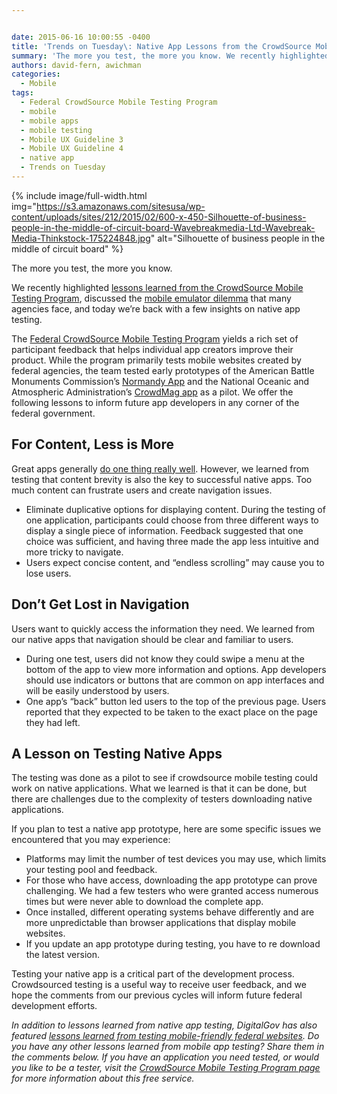 ```yaml
---


date: 2015-06-16 10:00:55 -0400
title: 'Trends on Tuesday\: Native App Lessons from the CrowdSource Mobile Testing Program'
summary: 'The more you test, the more you know. We recently highlighted lessons learned from the CrowdSource Mobile Testing Program, discussed the mobile emulator dilemma that many agencies face, and today we&rsquo;re back with a&nbsp;few&nbsp;insights on native app testing. The Federal CrowdSource Mobile Testing Program yields a rich set of participant feedback that helps individual app'
authors: david-fern, awichman
categories:
  - Mobile
tags:
  - Federal CrowdSource Mobile Testing Program
  - mobile
  - mobile apps
  - mobile testing
  - Mobile UX Guideline 3
  - Mobile UX Guideline 4
  - native app
  - Trends on Tuesday
---
```



{% include image/full-width.html img="https://s3.amazonaws.com/sitesusa/wp-content/uploads/sites/212/2015/02/600-x-450-Silhouette-of-business-people-in-the-middle-of-circuit-board-Wavebreakmedia-Ltd-Wavebreak-Media-Thinkstock-175224848.jpg" alt="Silhouette of business people in the middle of circuit board" %} 

The more you test, the more you know.

We recently highlighted [lessons learned from the CrowdSource Mobile Testing Program](https://www.WHATEVER/2015/02/24/trends-on-tuesday-mobile-web-lessons-from-the-crowdsource-mobile-testing-program/), discussed the [mobile emulator dilemma](https://www.WHATEVER/2015/06/09/the-emulator-dilemma-can-mobile-device-testing-be-completed-without-mobile-devices/) that many agencies face, and today we’re back with a few insights on native app testing.

The [Federal CrowdSource Mobile Testing Program](https://www.WHATEVER/services/mobile-application-testing-program/) yields a rich set of participant feedback that helps individual app creators improve their product. While the program primarily tests mobile websites created by federal agencies, the team tested early prototypes of the American Battle Monuments Commission’s [Normandy App](https://www.WHATEVER/2015/03/05/explore-iconic-overseas-world-war-ii-sites-with-abmc-apps/) and the National Oceanic and Atmospheric Administration’s [CrowdMag app](https://www.WHATEVER/2015/01/29/be-a-citizen-scientist-with-noaas-crowdmag-app/) as a pilot. We offer the following lessons to inform future app developers in any corner of the federal government.

## For Content, Less is More

Great apps generally [do one thing really well](http://it-tna.com/2014/03/04/app-vs-application-lets-one-thing-really-really-well/). However, we learned from testing that content brevity is also the key to successful native apps. Too much content can frustrate users and create navigation issues.

  * Eliminate duplicative options for displaying content. During the testing of one application, participants could choose from three different ways to display a single piece of information. Feedback suggested that one choice was sufficient, and having three made the app less intuitive and more tricky to navigate.
  * Users expect concise content, and “endless scrolling” may cause you to lose users.

## Don’t Get Lost in Navigation

Users want to quickly access the information they need. We learned from our native apps that navigation should be clear and familiar to users.

  * During one test, users did not know they could swipe a menu at the bottom of the app to view more information and options. App developers should use indicators or buttons that are common on app interfaces and will be easily understood by users.
  * One app’s “back” button led users to the top of the previous page. Users reported that they expected to be taken to the exact place on the page they had left.

## A Lesson on Testing Native Apps

The testing was done as a pilot to see if crowdsource mobile testing could work on native applications. What we learned is that it can be done, but there are challenges due to the complexity of testers downloading native applications.

If you plan to test a native app prototype, here are some specific issues we encountered that you may experience:

  * Platforms may limit the number of test devices you may use, which limits your testing pool and feedback.
  * For those who have access, downloading the app prototype can prove challenging. We had a few testers who were granted access numerous times but were never able to download the complete app.
  * Once installed, different operating systems behave differently and are more unpredictable than browser applications that display mobile websites.
  * If you update an app prototype during testing, you have to re download the latest version.

Testing your native app is a critical part of the development process. Crowdsourced testing is a useful way to receive user feedback, and we hope the comments from our previous cycles will inform future federal development efforts.

_In addition to lessons learned from native app testing, DigitalGov has also featured [lessons learned from testing mobile-friendly federal websites](https://www.WHATEVER/2015/02/24/trends-on-tuesday-mobile-web-lessons-from-the-crowdsource-mobile-testing-program/). Do you have any other lessons learned from mobile app testing? Share them in the comments below. If you have an application you need tested, or would you like to be a tester, visit the [CrowdSource Mobile Testing Program page](https://www.WHATEVER/services/mobile-application-testing-program/) for more information about this free service._